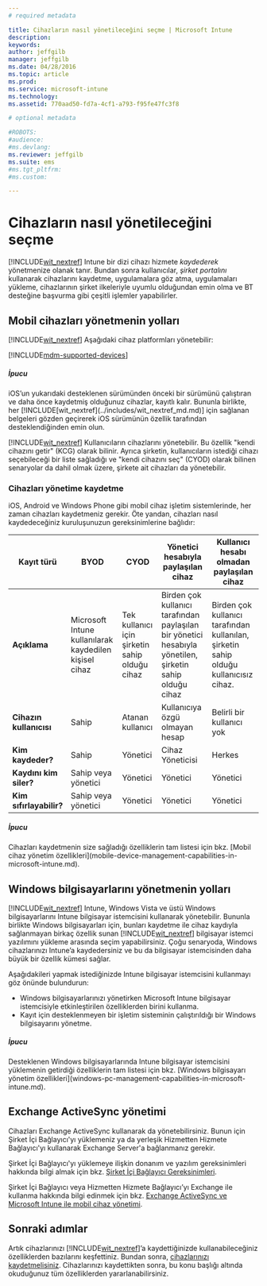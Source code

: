 ```yaml
---
# required metadata

title: Cihazların nasıl yönetileceğini seçme | Microsoft Intune
description:
keywords:
author: jeffgilb
manager: jeffgilb
ms.date: 04/28/2016
ms.topic: article
ms.prod:
ms.service: microsoft-intune
ms.technology:
ms.assetid: 770aad50-fd7a-4cf1-a793-f95fe47fc3f8

# optional metadata

#ROBOTS:
#audience:
#ms.devlang:
ms.reviewer: jeffgilb
ms.suite: ems
#ms.tgt_pltfrm:
#ms.custom:

---
```


# Cihazların nasıl yönetileceğini seçme
[!INCLUDE[wit_nextref](../includes/wit_nextref_md.md)] Intune bir dizi cihazı hizmete *kaydederek* yönetmenize olanak tanır. Bundan sonra kullanıcılar, *şirket portalını* kullanarak cihazlarını kaydetme, uygulamalara göz atma, uygulamaları yükleme, cihazlarının şirket ilkeleriyle uyumlu olduğundan emin olma ve BT desteğine başvurma gibi çeşitli işlemler yapabilirler.

## Mobil cihazları yönetmenin yolları
[!INCLUDE[wit_nextref](../includes/wit_nextref_md.md)] Aşağıdaki cihaz platformları yönetebilir:

[!INCLUDE[mdm-supported-devices](../includes/mdm-supported-devices.md)]

<div class="alert alert-tip">
  <h5><span class="icon-tip"></span> İpucu</h5>
  <p>iOS’un yukarıdaki desteklenen sürümünden önceki bir sürümünü çalıştıran ve daha önce kaydetmiş olduğunuz cihazlar, kayıtlı kalır. Bununla birlikte, her [!INCLUDE[wit_nextref](../includes/wit_nextref_md.md)] için sağlanan belgeleri gözden geçirerek iOS sürümünün özellik tarafından desteklendiğinden emin olun.</p>
</div>

[!INCLUDE[wit_nextref](../includes/wit_nextref_md.md)] Kullanıcıların cihazlarını yönetebilir. Bu özellik "kendi cihazını getir" (KCG) olarak bilinir. Ayrıca şirketin, kullanıcıların istediği cihazı seçebileceği bir liste sağladığı ve "kendi cihazını seç" (CYOD) olarak bilinen senaryolar da dahil olmak üzere, şirkete ait cihazları da yönetebilir.

### Cihazları yönetime kaydetme
iOS, Android ve Windows Phone gibi mobil cihaz işletim sistemlerinde, her zaman cihazları kaydetmeniz gerekir. Öte yandan, cihazları nasıl kaydedeceğiniz kuruluşunuzun gereksinimlerine bağlıdır:

|Kayıt türü|BYOD|CYOD|Yönetici hesabıyla paylaşılan cihaz|Kullanıcı hesabı olmadan paylaşılan cihaz|
|-------------------|--------|--------|--------------------------------------|----------------------------------------|
|**Açıklama**|Microsoft Intune kullanılarak kaydedilen kişisel cihaz|Tek kullanıcı için şirketin sahip olduğu cihaz|Birden çok kullanıcı tarafından paylaşılan bir yönetici hesabıyla yönetilen, şirketin sahip olduğu cihaz|Birden çok kullanıcı tarafından kullanılan, şirketin sahip olduğu kullanıcısız cihaz.|
|**Cihazın kullanıcısı**|Sahip|Atanan kullanıcı|Kullanıcıya özgü olmayan hesap|Belirli bir kullanıcı yok|
|**Kim kaydeder?**|Sahip|Yönetici|Cihaz Yöneticisi|Herkes|
|**Kaydını kim siler?**|Sahip veya yönetici|Yönetici|Yönetici|Yönetici|
|**Kim sıfırlayabilir?**|Sahip veya yönetici|Yönetici|Yönetici|Yönetici|

<div class="alert alert-tip">
  <h5><span class="icon-tip"></span> İpucu</h5>
  <p>Cihazları kaydetmenin size sağladığı özelliklerin tam listesi için bkz. [Mobil cihaz yönetim özellikleri](mobile-device-management-capabilities-in-microsoft-intune.md).</p>
</div>



## Windows bilgisayarlarını yönetmenin yolları
[!INCLUDE[wit_nextref](../includes/wit_nextref_md.md)] Intune, Windows Vista ve üstü Windows bilgisayarlarını Intune bilgisayar istemcisini kullanarak yönetebilir. Bununla birlikte Windows bilgisayarları için, bunları kaydetme ile cihaz kaydıyla sağlanmayan birkaç özellik sunan [!INCLUDE[wit_nextref](../includes/wit_nextref_md.md)] bilgisayar istemci yazılımını yükleme arasında seçim yapabilirsiniz. Çoğu senaryoda, Windows cihazlarınızı Intune’a kaydedersiniz ve bu da bilgisayar istemcisinden daha büyük bir özellik kümesi sağlar.

Aşağıdakileri yapmak istediğinizde Intune bilgisayar istemcisini kullanmayı göz önünde bulundurun:
<ul>
<li>Windows bilgisayarlarınızı yönetirken Microsoft Intune bilgisayar istemcisiyle etkinleştirilen özelliklerden birini kullanma.</li>
<li>Kayıt için desteklenmeyen bir işletim sisteminin çalıştırıldığı bir Windows bilgisayarını yönetme.</li>
</ul>

<div class="alert alert-tip">
  <h5><span class="icon-tip"></span> İpucu</h5>
  <p>Desteklenen Windows bilgisayarlarında Intune bilgisayar istemcisini yüklemenin getirdiği özelliklerin tam listesi için bkz. [Windows bilgisayarı yönetim özellikleri](windows-pc-management-capabilities-in-microsoft-intune.md).</p>
</div>

## Exchange ActiveSync yönetimi
Cihazları Exchange ActiveSync kullanarak da yönetebilirsiniz. Bunun için Şirket İçi Bağlayıcı'yı yüklemeniz ya da yerleşik Hizmetten Hizmete Bağlayıcı'yı kullanarak Exchange Server'a bağlanmanız gerekir.

Şirket İçi Bağlayıcı'yı yüklemeye ilişkin donanım ve yazılım gereksinimleri hakkında bilgi almak için bkz. [Şirket İçi Bağlayıcı Gereksinimleri](../deploy-use/intune-on-premises-exchange-connector#requirements-for-the-on-premises-connector).

Şirket İçi Bağlayıcı veya Hizmetten Hizmete Bağlayıcı’yı Exchange ile kullanma hakkında bilgi edinmek için bkz. [Exchange ActiveSync ve Microsoft Intune ile mobil cihaz yönetimi](../deploy-use/mobile-device-management-with-exchange-activesync-and-microsoft-intune).



## Sonraki adımlar
Artık cihazlarınızı [!INCLUDE[wit_nextref](../includes/wit_nextref_md.md)]’a kaydettiğinizde kullanabileceğiniz özelliklerden bazılarını keşfettiniz. Bundan sonra, [cihazlarınızı kaydetmelisiniz](../deploy-use/enroll-devices-in-microsoft-intune). Cihazlarınızı kaydettikten sonra, bu konu başlığı altında okuduğunuz tüm özelliklerden yararlanabilirsiniz. <!--lindavr: There's a logical flaw in our "get to know/get started" content. You can take the path in this topic or you can take the path in the What to know before your get started topic. And they don't cover the same ground. -->


<!--HONumber=May16_HO4-->


